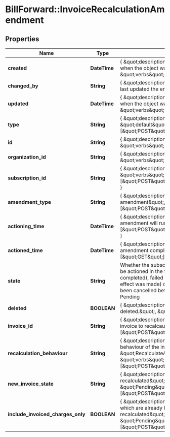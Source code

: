 # BillForward::InvoiceRecalculationAmendment

## Properties
Name | Type | Description | Notes
------------ | ------------- | ------------- | -------------
**created** | **DateTime** | { \&quot;description\&quot; : \&quot;The UTC DateTime when the object was created.\&quot;, \&quot;verbs\&quot;:[] } | [optional] 
**changed_by** | **String** | { \&quot;description\&quot; : \&quot;ID of the user who last updated the entity.\&quot;, \&quot;verbs\&quot;:[] } | [optional] 
**updated** | **DateTime** | { \&quot;description\&quot; : \&quot;The UTC DateTime when the object was last updated.\&quot;, \&quot;verbs\&quot;:[] } | [optional] 
**type** | **String** | { \&quot;description\&quot; : \&quot;\&quot;, \&quot;default\&quot; : \&quot;\&quot;, \&quot;verbs\&quot;:[\&quot;POST\&quot;,\&quot;GET\&quot;] } | 
**id** | **String** | { \&quot;description\&quot; : \&quot;\&quot;, \&quot;verbs\&quot;:[\&quot;GET\&quot;] } | [optional] 
**organization_id** | **String** | { \&quot;description\&quot; : \&quot;\&quot;, \&quot;verbs\&quot;:[\&quot;\&quot;] } | [optional] 
**subscription_id** | **String** | { \&quot;description\&quot; : \&quot;\&quot;, \&quot;verbs\&quot;:[\&quot;POST\&quot;,\&quot;PUT\&quot;,\&quot;GET\&quot;] } | 
**amendment_type** | **String** | { \&quot;description\&quot; : \&quot;Type of amendment\&quot;, \&quot;verbs\&quot;:[\&quot;POST\&quot;,\&quot;GET\&quot;] } | 
**actioning_time** | **DateTime** | { \&quot;description\&quot; : \&quot;When the amendment will run\&quot;, \&quot;verbs\&quot;:[\&quot;POST\&quot;,\&quot;PUT\&quot;,\&quot;GET\&quot;] } | [optional] 
**actioned_time** | **DateTime** | { \&quot;description\&quot; : \&quot;The time the amendment completed.\&quot;, \&quot;verbs\&quot;:[\&quot;GET\&quot;] } | [optional] 
**state** | **String** | Whether the subscription-amendment is: pending (to be actioned in the future), succeeded (actioning completed), failed (actioning was attempted but no effect was made) or discarded (the amendment had been cancelled before being actioned). Default: Pending | 
**deleted** | **BOOLEAN** | { \&quot;description\&quot; : \&quot;Is the amendment deleted.\&quot;, \&quot;verbs\&quot;:[\&quot;GET\&quot;] } | [default to false]
**invoice_id** | **String** | { \&quot;description\&quot; : \&quot;Identifier of the invoice to recalcaulte\&quot;, \&quot;verbs\&quot;:[\&quot;POST\&quot;,\&quot;GET\&quot;] } | 
**recalculation_behaviour** | **String** | { \&quot;description\&quot; : \&quot;The recalculation behaviour of the invoice\&quot;, \&quot;default\&quot; : \&quot;RecalculateAsLatestSubscriptionVersion\&quot;, \&quot;verbs\&quot;:[\&quot;POST\&quot;,\&quot;GET\&quot;] } | 
**new_invoice_state** | **String** | { \&quot;description\&quot; : \&quot;State of invoice once recalculated\&quot;, \&quot;default\&quot; : \&quot;Pending\&quot;,  \&quot;verbs\&quot;:[\&quot;POST\&quot;,\&quot;GET\&quot;] } | 
**include_invoiced_charges_only** | **BOOLEAN** | { \&quot;description\&quot; : \&quot;Only include charges which are already linked to the invoice being recalculated\&quot;, \&quot;default\&quot; : \&quot;Pending\&quot;,  \&quot;verbs\&quot;:[\&quot;POST\&quot;,\&quot;GET\&quot;] } | [default to false]


